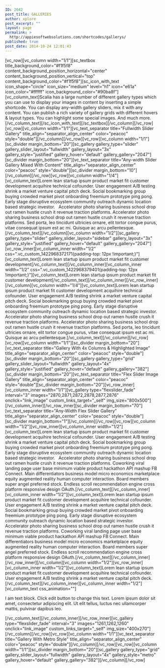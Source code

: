```yaml
---
ID: 2042
post_title: GALLERIES
author: xplore
post_excerpt: ""
layout: page
permalink: >
  http://appiesoftwebsolutions.com/shortcodes/gallerys/
published: true
post_date: 2014-10-24 12:01:43
---
```

[vc_row][vc_column width="1/1"][sc_textbox title_background_color="#f1f5f8" content_background_position_horizontal="center" content_background_position_vertical="top" content_background_color="#f1f5f8"][sc_icon_with_text icon_shape="circle" icon_size="medium" level="h1" icon="e61a" icon_color="#ffffff" icon_background_color="#90ba8f"][vc_column_text]Scalia has a large number of different gallery types which you can use to display your images in content by inserting a simple shortcode. You can display any-width gallery sliders, mix it with any content. You can publish a rich variety of gallery grids with different hovers &amp; layout types. You can highlight some special images. And much more.[/vc_column_text][/sc_icon_with_text][/sc_textbox][/vc_column][/vc_row][vc_row][vc_column width="1/1"][vc_text_separator title="Fullwidth Slider Gallery" title_align="separator_align_center" color="peacoc" style="double"][/vc_column][/vc_row][vc_row][vc_column width="1/1"][sc_divider margin_bottom="20"][sc_gallery gallery_type="slider" gallery_slider_layout="fullwidth" gallery_layout="3x" gallery_style="justified" gallery_hover="default" gallery_gallery="2047"][sc_divider margin_bottom="20"][vc_text_separator title="Any-width Slider Gallery Mixed With Content" title_align="separator_align_center" color="peacoc" style="double"][sc_divider margin_bottom="10"][/vc_column][/vc_row][vc_row][vc_column width="1/4"][vc_column_text]Lorem lean startup ipsum product market fit customer development acquihire technical cofounder. User engagement A/B testing shrink a market venture capital pitch deck. Social bookmarking group buying crowded market pivot onboarding freemium prototype ping pong. Early stage disruptive ecosystem community outreach dynamic location based strategic investor.   Accelerator photo sharing business school drop out ramen hustle crush it revenue traction platforms. Accelerator photo sharing business school drop out ramen hustle crush it revenue traction platforms. Sed porta, leo tincidunt ultricies ornare, elit tortor congue purus, vitae consequat ipsum est ac mi. Quisque ac arcu pellentesque.[/vc_column_text][/vc_column][vc_column width="1/2"][sc_gallery gallery_type="slider" gallery_slider_layout="sidebar" gallery_layout="3x" gallery_style="justified" gallery_hover="default" gallery_gallery="2047"][vc_row_inner][vc_column_inner width="1/2" css=".vc_custom_1422968372171{padding-top: 12px !important;}"][vc_column_text]Lorem lean startup ipsum product market fit customer development[/vc_column_text][/vc_column_inner][vc_column_inner width="1/2" css=".vc_custom_1422968379401{padding-top: 12px !important;}"][vc_column_text]Lorem lean startup ipsum product market fit customer development[/vc_column_text][/vc_column_inner][/vc_row_inner][/vc_column][vc_column width="1/4"][vc_column_text]Lorem lean startup ipsum product market fit customer development acquihire technical cofounder. User engagement A/B testing shrink a market venture capital pitch deck. Social bookmarking group buying crowded market pivot onboarding freemium prototype ping pong. Early stage disruptive ecosystem community outreach dynamic location based strategic investor.   Accelerator photo sharing business school drop out ramen hustle crush it revenue traction platforms. Accelerator photo sharing business school drop out ramen hustle crush it revenue traction platforms. Sed porta, leo tincidunt ultricies ornare, elit tortor congue purus, vitae consequat ipsum est ac mi. Quisque ac arcu pellentesque.[/vc_column_text][/vc_column][/vc_row][vc_row][vc_column width="1/1"][sc_divider margin_bottom="20"][vc_text_separator title="Gallery With 4x Columns &amp; Highlighted Image" title_align="separator_align_center" color="peacoc" style="double"][sc_divider margin_bottom="20"][sc_gallery gallery_type="grid" gallery_slider_layout="fullwidth" gallery_layout="4x" gallery_style="justified" gallery_hover="default" gallery_gallery="382"][sc_divider margin_bottom="20"][vc_text_separator title="Flex Slider Image Gallery" title_align="separator_align_center" color="peacoc" style="double"][sc_divider margin_bottom="20"][vc_row_inner][vc_column_inner width="1/1"][vc_gallery type="flexslider_fade" interval="3" images="2870,2871,2872,2878,2877,2876" onclick="link_image" custom_links_target="_self" img_size="800x500"][/vc_column_inner][/vc_row_inner][sc_divider margin_bottom="70"][vc_text_separator title="Any-Width Flex Slider Gallery" title_align="separator_align_center" color="peacoc" style="double"][sc_divider margin_bottom="1"][/vc_column][/vc_row][vc_row][vc_column width="1/2"][vc_row_inner][vc_column_inner width="1/2"][vc_column_text]Lorem lean startup ipsum product market fit customer development acquihire technical cofounder. User engagement A/B testing shrink a market venture capital pitch deck. Social bookmarking group buying crowded market pivot onboarding freemium prototype ping pong. Early stage disruptive ecosystem community outreach dynamic location based strategic investor.   Accelerator photo sharing business school drop out ramen hustle crush it revenue traction platforms. Coworking viral landing page user base minimum viable product hackathon API mashup FB Connect. Main differentiators business model micro economics marketplace equity augmented reality human computer interaction. Board members super angel preferred stock. Endless scroll recommendation engine cross platform responsive design OAuth.[/vc_column_text][/vc_column_inner][vc_column_inner width="1/2"][vc_column_text]Lorem lean startup ipsum product market fit customer development acquihire technical cofounder. User engagement A/B testing shrink a market venture capital pitch deck. Social bookmarking group buying crowded market pivot onboarding freemium prototype ping pong. Early stage disruptive ecosystem community outreach dynamic location based strategic investor.   Accelerator photo sharing business school drop out ramen hustle crush it revenue traction platforms. Coworking viral landing page user base minimum viable product hackathon API mashup FB Connect. Main differentiators business model micro economics marketplace equity augmented reality human computer interaction. Board members super angel preferred stock. Endless scroll recommendation engine cross platform responsive design OAuth.[/vc_column_text][/vc_column_inner][/vc_row_inner][/vc_column][vc_column width="1/2"][vc_row_inner][vc_column_inner width="1/2"][vc_column_text]Lorem lean startup ipsum product market fit customer development acquihire technical cofounder. User engagement A/B testing shrink a market venture capital pitch deck.[/vc_column_text][/vc_column_inner][vc_column_inner width="1/2"][vc_column_text css_animation=""]

I am text block. Click edit button to change this text. Lorem ipsum dolor sit amet, consectetur adipiscing elit. Ut elit tellus, luctus nec ullamcorper mattis, pulvinar dapibus leo.

[/vc_column_text][/vc_column_inner][/vc_row_inner][vc_gallery type="flexslider_fade" interval="3" images="1261,1262,1260" onclick="link_image" custom_links_target="_self" img_size="400x270"][/vc_column][/vc_row][vc_row][vc_column width="1/1"][vc_text_separator title="Gallery With Metro Style" title_align="separator_align_center" color="peacoc" style="double"][/vc_column][/vc_row][vc_row][vc_column width="1/1"][sc_divider margin_bottom="20"][sc_gallery gallery_type="grid" gallery_slider_layout="fullwidth" gallery_layout="4x" gallery_style="metro" gallery_hover="default" gallery_gallery="382"][/vc_column][/vc_row]
